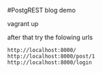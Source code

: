 #PostgREST blog demo

vagrant up

after that try the folowing urls
```
http://localhost:8000/
http://localhost:8000/post/1
http://localhost:8000/login
```
